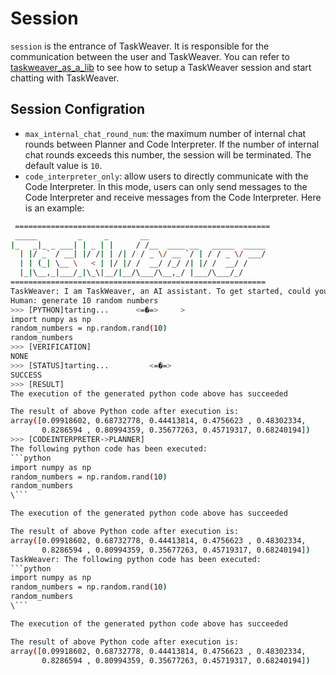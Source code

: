 # Session

`session` is the entrance of TaskWeaver. 
It is responsible for the communication between the user and TaskWeaver.
You can refer to [taskweaver_as_a_lib](taskweaver_as_a_lib.md) to see how to setup a TaskWeaver session and start chatting with TaskWeaver.


## Session Configration
- `max_internal_chat_round_num`: the maximum number of internal chat rounds between Planner and Code Interpreter. 
  If the number of internal chat rounds exceeds this number, the session will be terminated. 
  The default value is `10`.
- `code_interpreter_only`: allow users to directly communicate with the Code Interpreter.
   In this mode, users can only send messages to the Code Interpreter and receive messages from the Code Interpreter.
   Here is an example:
```bash
 =========================================================
 _____         _     _       __
|_   _|_ _ ___| | _ | |     / /__  ____ __   _____  _____
  | |/ _` / __| |/ /| | /| / / _ \/ __ `/ | / / _ \/ ___/
  | | (_| \__ \   < | |/ |/ /  __/ /_/ /| |/ /  __/ /
  |_|\__,_|___/_|\_\|__/|__/\___/\__,_/ |___/\___/_/
=========================================================
TaskWeaver: I am TaskWeaver, an AI assistant. To get started, could you please enter your request?
Human: generate 10 random numbers
>>> [PYTHON]tarting...      <=�=>     >
import numpy as np
random_numbers = np.random.rand(10)
random_numbers
>>> [VERIFICATION]
NONE
>>> [STATUS]tarting...         <=�=>  
SUCCESS
>>> [RESULT]
The execution of the generated python code above has succeeded

The result of above Python code after execution is:
array([0.09918602, 0.68732778, 0.44413814, 0.4756623 , 0.48302334,
       0.8286594 , 0.80994359, 0.35677263, 0.45719317, 0.68240194])
>>> [CODEINTERPRETER->PLANNER]
The following python code has been executed:
```python
import numpy as np
random_numbers = np.random.rand(10)
random_numbers
\```

The execution of the generated python code above has succeeded

The result of above Python code after execution is:
array([0.09918602, 0.68732778, 0.44413814, 0.4756623 , 0.48302334,
       0.8286594 , 0.80994359, 0.35677263, 0.45719317, 0.68240194])
TaskWeaver: The following python code has been executed:
```python
import numpy as np
random_numbers = np.random.rand(10)
random_numbers
\```

The execution of the generated python code above has succeeded

The result of above Python code after execution is:
array([0.09918602, 0.68732778, 0.44413814, 0.4756623 , 0.48302334,
       0.8286594 , 0.80994359, 0.35677263, 0.45719317, 0.68240194])
```